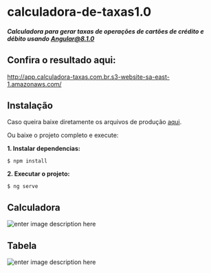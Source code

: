 # calculadora-de-taxas1.0

##### Calculadora para gerar taxas de operações de cartões de crédito e débito usando Angular@8.1.0

## Confira o resultado aqui:

http://app.calculadora-taxas.com.br.s3-website-sa-east-1.amazonaws.com/

## Instalação

Caso queira baixe diretamente os arquivos de produção [aqui](https://github.com/correamarcio/calculadora-de-taxas/blob/master/calculadora-de-taxas%20--PROD.rar?raw=true).

Ou baixe o projeto completo e execute:

**1. Instalar dependencias:**

```shell
$ npm install
```

**2. Executar o projeto:**

```shell
$ ng serve
```

## Calculadora

![enter image description here](https://github.com/correamarcio/calculadora-de-taxas/blob/master/Calc.PNG?raw=true)

## Tabela

![enter image description here](https://github.com/correamarcio/calculadora-de-taxas/blob/master/Tabela.PNG?raw=true)

